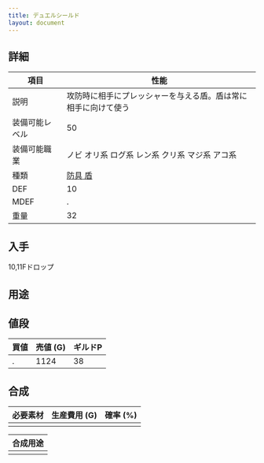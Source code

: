 ```yaml
---
title: デュエルシールド
layout: document
---
```

## 詳細


|項目|性能|
|---|---|
|説明|攻防時に相手にプレッシャーを与える盾。盾は常に相手に向けて使う|
|装備可能レベル|50|
|装備可能職業|ノビ オリ系 ログ系 レン系 クリ系 マジ系 アコ系|
|種類|[防具 盾](防具(盾))|
|DEF|10|
|MDEF|.|
|重量|32|

## 入手

10,11Fドロップ

## 用途


## 値段


|買値|売値 (G)|ギルドP|
|---|---|---|
|.|1124|38|

## 合成


|必要素材|生産費用 (G)|確率 (%)|
|---|---|---|
||||


|合成用途|
|---|
||